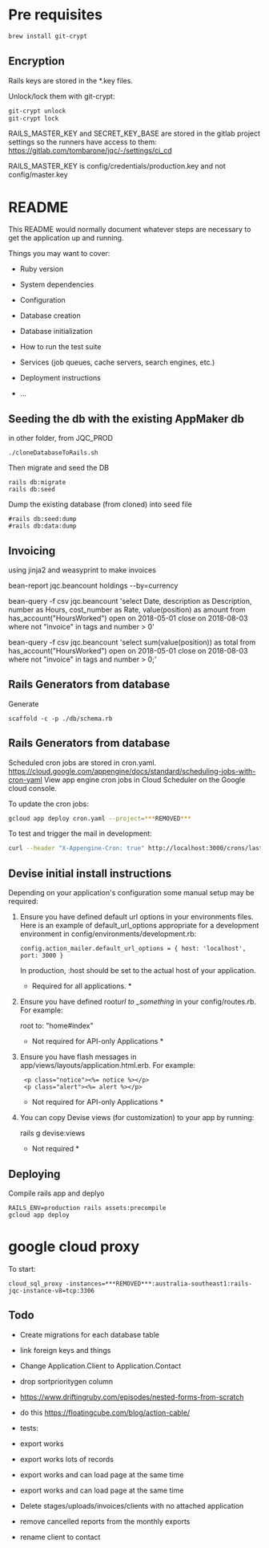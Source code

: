 # Pre requisites

```bash
brew install git-crypt
```

## Encryption

Rails keys are stored in the *.key files.

Unlock/lock them with git-crypt:

```bash
git-crypt unlock
git-crypt lock
```

RAILS_MASTER_KEY and SECRET_KEY_BASE are stored in the gitlab project settings so the runners have access to them: 
https://gitlab.com/tombarone/jqc/-/settings/ci_cd

RAILS_MASTER_KEY is config/credentials/production.key and not config/master.key


# README

This README would normally document whatever steps are necessary to get the
application up and running.

Things you may want to cover:

- Ruby version

- System dependencies

- Configuration

- Database creation

- Database initialization

- How to run the test suite

- Services (job queues, cache servers, search engines, etc.)

- Deployment instructions

- ...

## Seeding the db with the existing AppMaker db

in other folder, from JQC_PROD

```
./cloneDatabaseToRails.sh
```

Then migrate and seed the DB
```
rails db:migrate
rails db:seed
```


Dump the existing database (from cloned) into seed file

```
#rails db:seed:dump
#rails db:data:dump
```

## Invoicing

using jinja2 and weasyprint to make invoices

bean-report jqc.beancount holdings --by=currency

bean-query -f csv jqc.beancount 'select Date, description as Description, number as Hours, cost_number as Rate, value(position) as amount from has_account("HoursWorked") open on 2018-05-01 close on 2018-08-03 where not "invoice" in tags and number > 0'

bean-query -f csv jqc.beancount 'select sum(value(position)) as total from has_account("HoursWorked") open on 2018-05-01 close on 2018-08-03 where not "invoice" in tags and number > 0;'

## Rails Generators from database

Generate

```
scaffold -c -p ./db/schema.rb
```

## Rails Generators from database
Scheduled cron jobs are stored in cron.yaml.
https://cloud.google.com/appengine/docs/standard/scheduling-jobs-with-cron-yaml
View app engine cron jobs in Cloud Scheduler on the Google cloud console.

To update the cron jobs:

```bash
gcloud app deploy cron.yaml --project=***REMOVED***
```

To test and trigger the mail in development:
```bash
curl --header "X-Appengine-Cron: true" http://localhost:3000/crons/last_month_csv_reports
```

## Devise initial install instructions

Depending on your application's configuration some manual setup may be required:

1. Ensure you have defined default url options in your environments files. Here
   is an example of default_url_options appropriate for a development environment
   in config/environments/development.rb:

   ```
   config.action_mailer.default_url_options = { host: 'localhost', port: 3000 }
   ```

   In production, :host should be set to the actual host of your application.

   - Required for all applications. \*

2. Ensure you have defined root*url to \_something* in your config/routes.rb.
   For example:

   root to: "home#index"

   - Not required for API-only Applications \*

3. Ensure you have flash messages in app/views/layouts/application.html.erb.
   For example:

   ```
    <p class="notice"><%= notice %></p>
    <p class="alert"><%= alert %></p>
   ```

   - Not required for API-only Applications \*

4. You can copy Devise views (for customization) to your app by running:

   rails g devise:views

   - Not required \*

## Deploying

Compile rails app and deplyo

```
RAILS_ENV=production rails assets:precompile
gcloud app deploy
```

# google cloud proxy

To start:

```
cloud_sql_proxy -instances=***REMOVED***:australia-southeast1:rails-jqc-instance-v8=tcp:3306
```

## Todo


- Create migrations for each database table
- link foreign keys and things
- Change Application.Client to Application.Contact
- drop sortprioritygen column
- https://www.driftingruby.com/episodes/nested-forms-from-scratch

- do this https://floatingcube.com/blog/action-cable/
- tests: 
- export works
- export works lots of records
- export works and can load page at the same time
- export works and can load page at the same time
- Delete stages/uploads/invoices/clients with no attached application

- remove cancelled reports from the monthly exports
- rename client to contact
